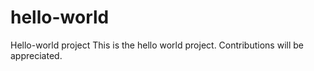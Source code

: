 # hello-world
Hello-world project
This is the hello world project. Contributions will be appreciated.
